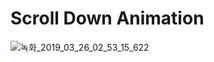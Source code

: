 # Scroll Down Animation

![녹화_2019_03_26_02_53_15_622](https://user-images.githubusercontent.com/34496143/54942400-5c01d200-4f72-11e9-9b63-8d47cd6cae41.gif)
